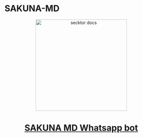 # SAKUNA-MD
  <p align="center">  
  <a href="https://files.catbox.moe/k64961.jpg">
    <img alt="secktor docs" height="300" src="https://files.catbox.moe/k64961.jpg">
    <h1 align="center">SAKUNA MD Whatsapp bot</h1>
  </a>
</p>
   
<p align="center">
